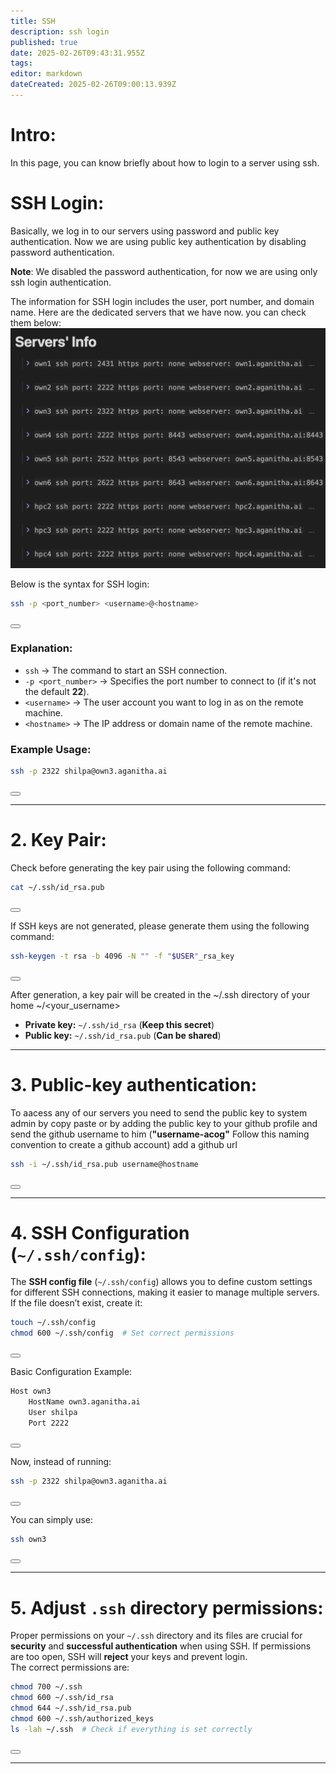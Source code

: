 ```yaml
---
title: SSH
description: ssh login
published: true
date: 2025-02-26T09:43:31.955Z
tags: 
editor: markdown
dateCreated: 2025-02-26T09:00:13.939Z
---
```


# Intro:
In this page, you can know briefly about how to login to a server using ssh.

# SSH Login:

Basically, we log in to our servers using password and public key authentication. Now we are using public key authentication by disabling password authentication.

**Note**: We disabled the password authentication, for now we are using only ssh login authentication.

The information for SSH login includes the user, port number, and domain name.
Here are the dedicated servers that we have now. you can check them below:
![screenshot_2025-02-26_at_2.35.05_pm.png](/screenshot_2025-02-26_at_2.35.05_pm.png)


Below is the syntax for SSH login:

```sh
ssh -p <port_number> <username>@<hostname>
```
<button onclick="copyToClipboard('ssh -p <port_number> <username>@<hostname>')"></button>

### **Explanation:**

* `ssh` → The command to start an SSH connection.  
* `-p <port_number>` → Specifies the port number to connect to (if it's not the default **22**).  
* `<username>` → The user account you want to log in as on the remote machine.  
* `<hostname>` → The IP address or domain name of the remote machine.  

### **Example Usage:**

```sh
ssh -p 2322 shilpa@own3.aganitha.ai
```
<button onclick="copyToClipboard('ssh -p 2322 shilpa@own3.aganitha.ai')"></button>

---

# 2. Key Pair: 

Check before generating the key pair using the following command:

```sh
cat ~/.ssh/id_rsa.pub
```
<button onclick="copyToClipboard('cat ~/.ssh/id_rsa.pub')"></button>

If SSH keys are not generated, please generate them using the following command:

```sh
ssh-keygen -t rsa -b 4096 -N "" -f "$USER"_rsa_key
```
<button onclick="copyToClipboard('ssh-keygen')"></button>

After generation, a key pair will be created in the ~/.ssh directory of your home  ~/<your_username>


* **Private key:** `~/.ssh/id_rsa` (**Keep this secret**)  
* **Public key:** `~/.ssh/id_rsa.pub` (**Can be shared**)  

---

# 3. Public-key authentication:

To aacess any of our servers you need to send the public key to system admin by copy paste or by adding the public key to your github profile and send the github username to him (**"username-acog"** Follow this naming convention to create a github account) add a github url

```sh
ssh -i ~/.ssh/id_rsa.pub username@hostname
```
<button onclick="copyToClipboard('ssh -i ~/.ssh/id_rsa username@hostname')"></button>

---

# 4. SSH Configuration (`~/.ssh/config`):

The **SSH config file** (`~/.ssh/config`) allows you to define custom settings for different SSH connections, making it easier to manage multiple servers.  
If the file doesn’t exist, create it:

```sh
touch ~/.ssh/config
chmod 600 ~/.ssh/config  # Set correct permissions
```
<button onclick="copyToClipboard('touch ~/.ssh/config\nchmod 600 ~/.ssh/config')"></button>

Basic Configuration Example:

```sh
Host own3
    HostName own3.aganitha.ai
    User shilpa
    Port 2222
```
<button onclick="copyToClipboard('Host own3\n    HostName own3.aganitha.ai\n    User shilpa\n    Port 2222')"></button>

Now, instead of running:

```sh
ssh -p 2322 shilpa@own3.aganitha.ai
```
<button onclick="copyToClipboard('ssh -p 2222 shilpa@own3.aganitha.ai')"></button>

You can simply use:

```sh
ssh own3
```
<button onclick="copyToClipboard('ssh own3')"></button>

---

# 5. Adjust `.ssh` directory permissions:

Proper permissions on your `~/.ssh` directory and its files are crucial for **security** and **successful authentication** when using SSH. If permissions are too open, SSH will **reject** your keys and prevent login.  
The correct permissions are:

```sh
chmod 700 ~/.ssh
chmod 600 ~/.ssh/id_rsa
chmod 644 ~/.ssh/id_rsa.pub
chmod 600 ~/.ssh/authorized_keys
ls -lah ~/.ssh  # Check if everything is set correctly
```
<button onclick="copyToClipboard('chmod 700 ~/.ssh\nchmod 600 ~/.ssh/id_rsa\nchmod 644 ~/.ssh/id_rsa.pub\nchmod 600 ~/.ssh/authorized_keys\nls -lah ~/.ssh')"></button>

---

